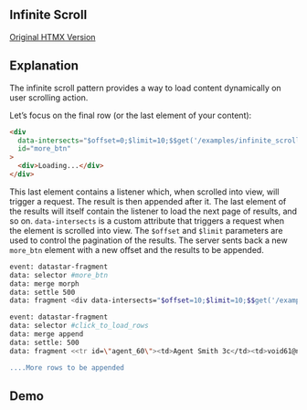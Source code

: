 ## Infinite Scroll

[Original HTMX Version](https://htmx.org/examples/infinite-scroll/)

## Explanation

The infinite scroll pattern provides a way to load content dynamically on user scrolling action.

Let’s focus on the final row (or the last element of your content):

```html
<div
  data-intersects="$offset=0;$limit=10;$$get('/examples/infinite_scroll/data')"
  id="more_btn"
>
  <div>Loading...</div>
</div>
```

This last element contains a listener which, when scrolled into view, will trigger a request. The result is then appended after it. The last element of the results will itself contain the listener to load the next page of results, and so on. `data-intersects` is a custom attribute that triggers a request when the element is scrolled into view. The `$offset` and `$limit` parameters are used to control the pagination of the results. The server sents back a new `more_btn` element with a new offset and the results to be appended.

```bash
event: datastar-fragment
data: selector #more_btn
data: merge morph
data: settle 500
data: fragment <div data-intersects="$offset=10;$limit=10;$$get('/examples/infinite_scroll/data')" id="more_btn"><div>Loading...</div></div>

event: datastar-fragment
data: selector #click_to_load_rows
data: merge append
data: settle: 500
data: fragment <<tr id=\"agent_60\"><td>Agent Smith 3c</td><td>void61@null.org</td><td class=\"uppercase\">39b02fcf39c047c5</td></tr>"

....More rows to be appended
```

## Demo

<div>
<div
    id="infinite_scroll"
    data-on-load="$$get('/examples/infinite_scroll/data')"
>
</div>
<div id="more_btn"></div>
</div>
